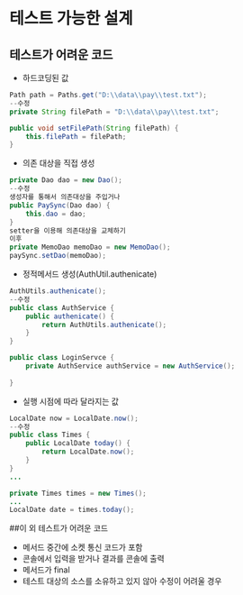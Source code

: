 # 테스트 가능한 설계

## 테스트가 어려운 코드
- 하드코딩된 값
```java
Path path = Paths.get("D:\\data\\pay\\test.txt");
--수정
private String filePath = "D:\\data\\pay\\test.txt";

public void setFilePath(String filePath) {
    this.filePath = filePath;
}
```
- 의존 대상을 직접 생성
```java
private Dao dao = new Dao();
--수정
생성자를 통해서 의존대상을 주입거나
public PaySync(Dao dao) {
    this.dao = dao;    
}
setter을 이용해 의존대상을 교체하기
이후
private MemoDao memoDao = new MemoDao();
paySync.setDao(memoDao);
```
- 정적메서드 생성(AuthUtil.authenicate)
```java
AuthUtils.authenicate();
--수정
public class AuthService {
    public authenicate() {
        return AuthUtils.authenicate();
    }
}

public class LoginServce {
    private AuthService authService = new AuthService();
    
}


```
- 실행 시점에 따라 달라지는 값
```java
LocalDate now = LocalDate.now();
--수정
public class Times {
    public LocalDate today() {
        return LocalDate.now();
    }
}
...

private Times times = new Times();
...
LocalDate date = times.today();
```



##이 외 테스트가 어려운 코드
- 메서드 중간에 소켓 통신 코드가 포함
- 콘솔에서 입력을 받거나 결과를 콘솔에 출력
- 메서드가 final
- 테스트 대상의 소스를 소유하고 있지 않아 수정이 어려울 경우

